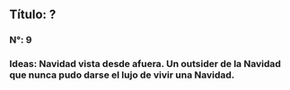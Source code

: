## Título: ?
### N°: 9
### Ideas: Navidad vista desde afuera. Un outsider de la Navidad que nunca pudo darse el lujo de vivir una Navidad.

